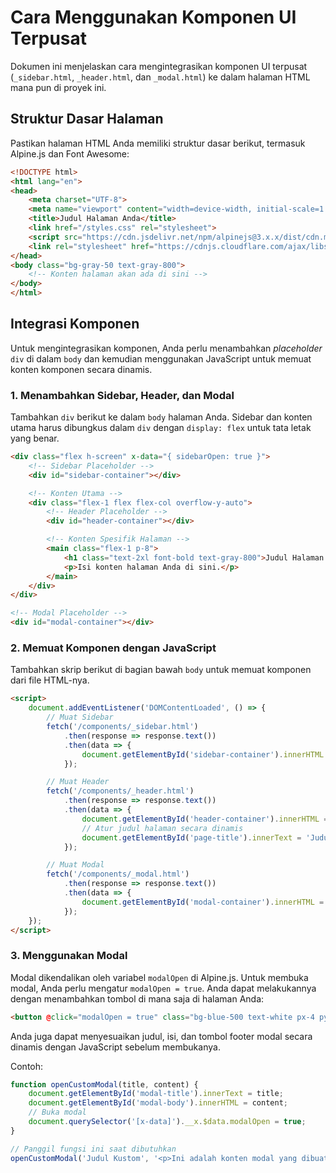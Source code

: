 # Cara Menggunakan Komponen UI Terpusat

Dokumen ini menjelaskan cara mengintegrasikan komponen UI terpusat (`_sidebar.html`, `_header.html`, dan `_modal.html`) ke dalam halaman HTML mana pun di proyek ini.

## Struktur Dasar Halaman

Pastikan halaman HTML Anda memiliki struktur dasar berikut, termasuk Alpine.js dan Font Awesome:

```html
<!DOCTYPE html>
<html lang="en">
<head>
    <meta charset="UTF-8">
    <meta name="viewport" content="width=device-width, initial-scale=1.0">
    <title>Judul Halaman Anda</title>
    <link href="/styles.css" rel="stylesheet">
    <script src="https://cdn.jsdelivr.net/npm/alpinejs@3.x.x/dist/cdn.min.js" defer></script>
    <link rel="stylesheet" href="https://cdnjs.cloudflare.com/ajax/libs/font-awesome/6.0.0-beta3/css/all.min.css">
</head>
<body class="bg-gray-50 text-gray-800">
    <!-- Konten halaman akan ada di sini -->
</body>
</html>
```

## Integrasi Komponen

Untuk mengintegrasikan komponen, Anda perlu menambahkan *placeholder* `div` di dalam `body` dan kemudian menggunakan JavaScript untuk memuat konten komponen secara dinamis.

### 1. Menambahkan Sidebar, Header, dan Modal

Tambahkan `div` berikut ke dalam `body` halaman Anda. Sidebar dan konten utama harus dibungkus dalam `div` dengan `display: flex` untuk tata letak yang benar.

```html
<div class="flex h-screen" x-data="{ sidebarOpen: true }">
    <!-- Sidebar Placeholder -->
    <div id="sidebar-container"></div>

    <!-- Konten Utama -->
    <div class="flex-1 flex flex-col overflow-y-auto">
        <!-- Header Placeholder -->
        <div id="header-container"></div>

        <!-- Konten Spesifik Halaman -->
        <main class="flex-1 p-8">
            <h1 class="text-2xl font-bold text-gray-800">Judul Halaman Utama</h1>
            <p>Isi konten halaman Anda di sini.</p>
        </main>
    </div>
</div>

<!-- Modal Placeholder -->
<div id="modal-container"></div>
```

### 2. Memuat Komponen dengan JavaScript

Tambahkan skrip berikut di bagian bawah `body` untuk memuat komponen dari file HTML-nya.

```html
<script>
    document.addEventListener('DOMContentLoaded', () => {
        // Muat Sidebar
        fetch('/components/_sidebar.html')
            .then(response => response.text())
            .then(data => {
                document.getElementById('sidebar-container').innerHTML = data;
            });

        // Muat Header
        fetch('/components/_header.html')
            .then(response => response.text())
            .then(data => {
                document.getElementById('header-container').innerHTML = data;
                // Atur judul halaman secara dinamis
                document.getElementById('page-title').innerText = 'Judul Halaman Anda';
            });

        // Muat Modal
        fetch('/components/_modal.html')
            .then(response => response.text())
            .then(data => {
                document.getElementById('modal-container').innerHTML = data;
            });
    });
</script>
```

### 3. Menggunakan Modal

Modal dikendalikan oleh variabel `modalOpen` di Alpine.js. Untuk membuka modal, Anda perlu mengatur `modalOpen = true`. Anda dapat melakukannya dengan menambahkan tombol di mana saja di halaman Anda:

```html
<button @click="modalOpen = true" class="bg-blue-500 text-white px-4 py-2 rounded">Buka Modal</button>
```

Anda juga dapat menyesuaikan judul, isi, dan tombol footer modal secara dinamis dengan JavaScript sebelum membukanya.

Contoh:
```javascript
function openCustomModal(title, content) {
    document.getElementById('modal-title').innerText = title;
    document.getElementById('modal-body').innerHTML = content;
    // Buka modal
    document.querySelector('[x-data]').__x.$data.modalOpen = true;
}

// Panggil fungsi ini saat dibutuhkan
openCustomModal('Judul Kustom', '<p>Ini adalah konten modal yang dibuat secara dinamis.</p>');